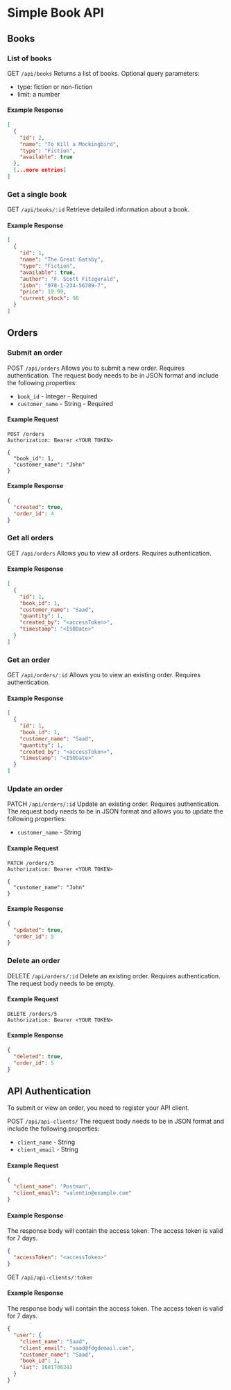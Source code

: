 # Simple Book API #

## Books

### List of books ###

GET `/api/books`
Returns a list of books.
Optional query parameters:
- type: fiction or non-fiction
- limit: a number

#### Example Response ####
```json
[
  {
    "id": 2,
    "name": "To Kill a Mockingbird",
    "type": "Fiction",
    "available": true
  },
  [...more entries]
]
```

### Get a single book ###

GET `/api/books/:id`
Retrieve detailed information about a book.

#### Example Response ####
```json
[
  {
    "id": 1,
    "name": "The Great Gatsby",
    "type": "Fiction",
    "available": true,
    "author": "F. Scott Fitzgerald",
    "isbn": "978-1-234-56789-7",
    "price": 19.99,
    "current_stock": 98
  }
]
```

## Orders

### Submit an order ###

POST `/api/orders`
Allows you to submit a new order. Requires authentication.
The request body needs to be in JSON format and include the following properties:

 - `book_id` - Integer - Required
 - `customer_name` - String - Required

#### Example Request ####
```
POST /orders
Authorization: Bearer <YOUR TOKEN>

{
  "book_id": 1,
  "customer_name": "John"
}
```

#### Example Response ####
```json
{
  "created": true,
  "order_id": 4
}
```

### Get all orders ###

GET `/api/orders`
Allows you to view all orders. Requires authentication.

#### Example Response ####

```json
[
  {
    "id": 1,
    "book_id": 1,
    "customer_name": "Saad",
    "quantity": 1,
    "created_by": "<accessToken>",
    "timestamp": "<ISODate>"
  }
]
```

### Get an order ###

GET `/api/orders/:id`
Allows you to view an existing order. Requires authentication.

#### Example Response ####

```json
[
  {
    "id": 1,
    "book_id": 1,
    "customer_name": "Saad",
    "quantity": 1,
    "created_by": "<accessToken>",
    "timestamp": "<ISODate>"
  }
]
```

### Update an order ###

PATCH `/api/orders/:id`
Update an existing order. Requires authentication.
The request body needs to be in JSON format and allows you to update the following properties:

 - `customer_name` - String

#### Example Request ####
```
PATCH /orders/5
Authorization: Bearer <YOUR TOKEN>

{
  "customer_name": "John"
}
```

#### Example Response ####
```json
{
  "updated": true,
  "order_id": 5
}
```

### Delete an order ###

DELETE `/api/orders/:id`
Delete an existing order. Requires authentication.
The request body needs to be empty.

#### Example Request ####
```
DELETE /orders/5
Authorization: Bearer <YOUR TOKEN>
```

#### Example Response ####
```json
{
  "deleted": true,
  "order_id": 5
}
```

## API Authentication ##

To submit or view an order, you need to register your API client.

POST `/api/api-clients/`
The request body needs to be in JSON format and include the following properties:

 - `client_name` - String
 - `client_email` - String

#### Example Request ####
```json
{
  "client_name": "Postman",
  "client_email": "valentin@example.com"
}
```

#### Example Response ####
The response body will contain the access token. The access token is valid for 7 days.
```json
{
  "accessToken": "<accessToken>"
}
```

GET `/api/api-clients/:token`

#### Example Response ####
The response body will contain the access token. The access token is valid for 7 days.
```json
{
  "user": {
    "client_name": "Saad",
    "client_email": "saad@fdgdemail.com",
    "customer_name": "Saad",
    "book_id": 1,
    "iat": 1681706242
  }
}
```
